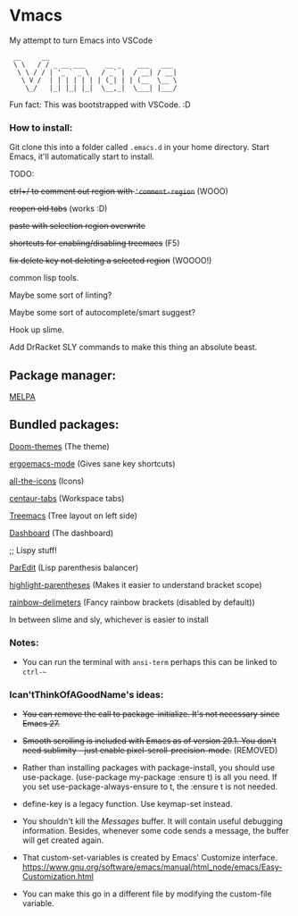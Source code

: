 # Vmacs
 My attempt to turn Emacs into VSCode
```
 __     __                                
 \ \   / / _ __ ___     __ _    ___   ___ 
  \ \ / / | '_ ` _ \   / _` |  / __| / __|
   \ V /  | | | | | | | (_| | | (__  \__ \
    \_/   |_| |_| |_|  \__,_|  \___| |___/
```

Fun fact: This was bootstrapped with VSCode. :D

### How to install:
Git clone this into a folder called ``.emacs.d`` in your home directory.
Start Emacs, it'll automatically start to install.

TODO:

~~ctrl+/ to comment out region with ``'comment-region``~~ (WOOO)

~~reopen old tabs~~ (works :D)

~~paste with selection region overwrite~~

~~shortcuts for enabling/disabling treemacs~~ (F5)

~~fix delete key not deleting a selected region~~ (WOOOO!)

common lisp tools.

Maybe some sort of linting?

Maybe some sort of autocomplete/smart suggest?

Hook up slime.

Add DrRacket SLY commands to make this thing an absolute beast.

## Package manager:

[MELPA](https://melpa.org/)

## Bundled packages:

[Doom-themes](https://github.com/doomemacs/themes) (The theme)

[ergoemacs-mode](https://github.com/ergoemacs/ergoemacs-mode) (Gives sane key shortcuts)

[all-the-icons](https://github.com/domtronn/all-the-icons.el) (Icons)

[centaur-tabs](https://github.com/ema2159/centaur-tabs) (Workspace tabs)

[Treemacs](https://github.com/Alexander-Miller/treemacs) (Tree layout on left side)

[Dashboard](https://github.com/emacs-dashboard/emacs-dashboard) (The dashboard)

;; Lispy stuff!

[ParEdit](https://www.emacswiki.org/emacs/ParEdit) (Lisp parenthesis balancer)

[highlight-parentheses](https://sr.ht/~tsdh/highlight-parentheses.el/) (Makes it easier to understand bracket scope)

[rainbow-delimeters](https://github.com/Fanael/rainbow-delimiters) (Fancy rainbow brackets (disabled by default))

In between slime and sly, whichever is easier to install


### Notes:

- You can run the terminal with ``ansi-term`` perhaps this can be linked to ``ctrl-~``

### Ican'tThinkOfAGoodName's ideas:

- ~~You can remove the call to package-initialize. It's not necessary since Emacs 27.~~

- ~~Smooth scrolling is included with Emacs as of version 29.1. You don't need sublimity - just enable pixel-scroll-precision-mode.~~ (REMOVED)

- Rather than installing packages with package-install, you should use use-package. (use-package my-package :ensure t) is all you need. If you set use-package-always-ensure to t, the :ensure t is not needed.

- define-key is a legacy function. Use keymap-set instead.

- You shouldn't kill the *Messages* buffer. It will contain useful debugging information. Besides, whenever some code sends a message, the buffer will get created again.

- That custom-set-variables is created by Emacs' Customize interface. https://www.gnu.org/software/emacs/manual/html_node/emacs/Easy-Customization.html

- You can make this go in a different file by modifying the custom-file variable.